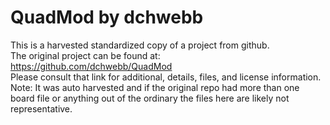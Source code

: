 
# QuadMod by dchwebb  
This is a harvested standardized copy of a project from github.  
The original project can be found at:  
https://github.com/dchwebb/QuadMod  
Please consult that link for additional, details, files, and license information.  
Note: It was auto harvested and if the original repo had more than one board file or anything out of the ordinary the files here are likely not representative.  
    
